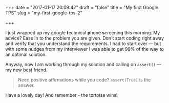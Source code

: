 +++
date = "2017-01-17 20:09:42"
draft = "false"
title = "My first Google TPS"
slug = "my-first-google-tps-2"

+++

I just wrapped up my google **t**echnical **p**hone **s**creening this morning. My advice? Ease in to the problem you are given. Don't start coding right away and verify that you understand the requirements. I had to start over — but with some nudges from my interviewer I was able to get 99% of the way to an optimal solution.

Anyway, now I am working through my solution and calling on `assert()` — my new best friend.

> Need positive affirmations while you code? `assert(True)` is the answer.

Have a lovely day! And remember - the tortoise wins!